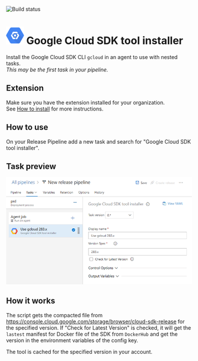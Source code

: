 ![Build status](https://dev.azure.com/nexsobr/Nexso%20Agile%20Team/_apis/build/status/Tools/External/AzureDevOps.GoogleCloudTools.TaskCloudSdk)

# <img src="icon.svg" height="48">  Google Cloud SDK tool installer

Install the Google Cloud SDK CLI `gcloud` in an agent to use with nested tasks.  
*This may be the first task in your pipeline.*

## Extension

Make sure you have the extension installed for your organization.  
See [How to install](/#how-to-install-extension) for more instructions.

## How to use

On your Release Pipeline add a new task and search for "Google Cloud SDK tool installer". 

## Task preview

![Azure DevOps Task Screenshot](screenshots/task.png)

## How it works

The script gets the compacted file from https://console.cloud.google.com/storage/browser/cloud-sdk-release for the specified version.
If "Check for Latest Version" is checked, it will get the `lastest` manifest for Docker file of the SDK from `DockerHub` and get the version in the environment variables of the config key.

The tool is cached for the specified version in your account.
